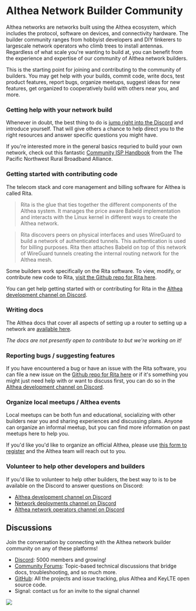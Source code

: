 # Althea Network Builder Community

Althea networks are networks built using the Althea ecosystem, which includes the protocol, software on devices, and connectivity hardware. The builder community ranges from hobbyist developers and DIY tinkerers to largescale network operators who climb trees to install antennas. Regardless of what scale you're wanting to build at, you can benefit from the experience and expertise of our community of Althea network builders.

This is the starting point for joining and contributing to the community of builders. You may get help with your builds, commit code, write docs, test product features, report bugs, organize meetups, suggest ideas for new features, get organized to cooperatively build with others near you, and more.

### Getting help with your network build

Whenever in doubt, the best thing to do is [jump right into the Discord](https://discord.gg/hHx7HxcycF) and introduce yourself. That will give others a chance to help direct you to the right resources and answer specific questions you might have.

If you're interested more in the general basics requried to build your own network, check out this fantastic [Community ISP Handbook](https://ubiquitous-wildebeest-81b.notion.site/9391097364e84f33968423a0b0a7a230?v=f6f62aa252d04466980c373407743a97) from the The Pacific Northwest Rural Broadband Alliance.



### Getting started with contributing code

The telecom stack and core management and billing software for Althea is called Rita.

> Rita is the glue that ties together the different components of the Althea system. It manages the price aware Babeld implementation and interacts with the Linux kernel in different ways to create the Althea network.

> Rita discovers peers on physical interfaces and uses WireGuard to build a network of authenticated tunnels. This authentication is used for billing purposes. Rita then attaches Babeld on top of this network of WireGuard tunnels creating the internal routing network for the Althea mesh.

Some builders work specifically on the Rita software. To view, modify, or contribute new code to Rita, [visit the Github repo for Rita here](https://github.com/althea-net/althea_rs).

You can get help getting started with or contributing for Rita in the [Althea development channel on Discord](https://discord.com/channels/477147257251299350/499386519660920832).

### Writing docs

The Althea docs that cover all aspects of setting up a router to setting up a network are [available here](https://docs.althea.net/).

<i>The docs are not presently open to contribute to but we're working on it!</i>


### Reporting bugs / suggesting features

If you have encountered a bug or have an issue with the Rita software, you can file a new issue on the [Github repo for Rita here](https://github.com/althea-net/althea_rs) or if it's something you might just need help with or want to discuss first, you can do so in the [Althea development channel on Discord](https://discord.com/channels/477147257251299350/499386519660920832).

### Organize local meetups / Althea events

Local meetups can be both fun and educational, socializing with other builders near you and sharing experiences and discussing plans. Anyone can organize an informal meetup, but you can find more information on past meetups here to help you.

If you'd like you'd like to organize an official Althea, please use [this form to register](https://7g6dv3aozqg.typeform.com/to/LWMcBqtI) and the Althea team will reach out to you. 

### Volunteer to help other developers and builders

If you'd like to volunteer to help other builders, the best way to is to be available on the Discord to answer questions on Discord:

* [Althea development channel on Discord](https://discord.com/channels/477147257251299350/499386519660920832)
* [Network deployments channel on Discord](https://discord.com/channels/477147257251299350/477147569646993409)
* [Althea network operators channel on Discord](https://discord.com/channels/477147257251299350/571209131747442688)


## Discussions

Join the conversation by connecting with the Althea network builder community on any of these platforms!

* [Discord](https://discord.gg/hHx7HxcycF): 5000 members and growing!
* [Community Forums](https://forum.altheamesh.com): Topic-based technical discussions that bridge docs, troubleshooting, and so much more.
* [GitHub](https://github.com/althea-net): All the projects and issue tracking, plus Althea and KeyLTE open source code.
* Signal: contact us for an invite to the signal channel

[<img src="https://img.shields.io/badge/Edit%20this%20page%20on-Github-lightgrey?style=flat-square">](https://github.com/althea-net/communities/blob/main/README.md)
